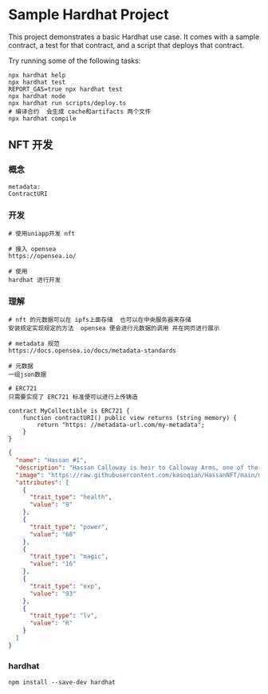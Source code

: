 # Sample Hardhat Project

This project demonstrates a basic Hardhat use case. It comes with a sample contract, a test for that contract, and a
script that deploys that contract.

Try running some of the following tasks:

```
npx hardhat help
npx hardhat test
REPORT_GAS=true npx hardhat test
npx hardhat node
npx hardhat run scripts/deploy.ts
# 编译合约  会生成 cache和artifacts 两个文件
npx hardhat compile
```

## NFT 开发

### 概念

```
metadata: 
ContractURI

```

### 开发

```
# 使用uniapp开发 nft

# 接入 opensea
https://opensea.io/

# 使用
hardhat 进行开发
```

### 理解

```
# nft 的元数据可以在 ipfs上面存储  也可以在中央服务器来存储
安装规定实现规定的方法  opensea 便会进行元数据的调用 并在网页进行展示

# metadata 规范
https://docs.opensea.io/docs/metadata-standards

# 元数据
一组json数据

# ERC721
只需要实现了 ERC721 标准便可以进行上传铸造
```

```solidity
contract MyCollectible is ERC721 {
    function contractURI() public view returns (string memory) {
        return "https: //metadata-url.com/my-metadata";
    }
}
```

```json
{
  "name": "Hassan #1",
  "description": "Hassan Calloway is heir to Calloway Arms, one of the world's leading mil-tech suppliers. Ingenious and determined, Hassan has been searching for his missing father, and for SHRAP, since Earthfall.",
  "image": "https://raw.githubusercontent.com/kasoqian/HassanNFT/main/metadata/images/4.png",
  "attributes": [
    {
      "trait_type": "health",
      "value": "9"
    },
    {
      "trait_type": "power",
      "value": "68"
    },
    {
      "trait_type": "magic",
      "value": "16"
    },
    {
      "trait_type": "exp",
      "value": "93"
    },
    {
      "trait_type": "lv",
      "value": "R"
    }
  ]
}
```

### hardhat

```
npm install --save-dev hardhat

```
